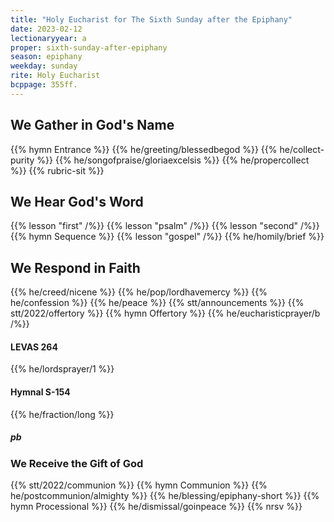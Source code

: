 ```yaml
---
title: "Holy Eucharist for The Sixth Sunday after the Epiphany"
date: 2023-02-12
lectionaryyear: a
proper: sixth-sunday-after-epiphany
season: epiphany
weekday: sunday
rite: Holy Eucharist
bcppage: 355ff.
---
```


## We Gather in God's Name
{{% hymn Entrance %}}
{{% he/greeting/blessedbegod %}}
{{% he/collect-purity %}}
{{% he/songofpraise/gloriaexcelsis %}}
{{% he/propercollect %}}
{{% rubric-sit %}}

## We Hear God's Word
{{% lesson "first" /%}}
{{% lesson "psalm" /%}}
{{% lesson "second" /%}}
{{% hymn Sequence %}}
{{% lesson "gospel" /%}}
{{% he/homily/brief %}}

## We Respond in Faith
{{% he/creed/nicene %}}
{{% he/pop/lordhavemercy %}}
{{% he/confession %}}
{{% he/peace %}}
{{% stt/announcements %}}
{{% stt/2022/offertory %}}
{{% hymn Offertory %}}
{{% he/eucharisticprayer/b /%}}

#### LEVAS 264
{{% he/lordsprayer/1 %}}

#### Hymnal S-154
{{% he/fraction/long %}}

##### pb
### We Receive the Gift of God
{{% stt/2022/communion %}}
{{% hymn Communion %}}
{{% he/postcommunion/almighty %}}
{{% he/blessing/epiphany-short %}}
{{% hymn Processional %}}
{{% he/dismissal/goinpeace %}}
{{% nrsv %}}

